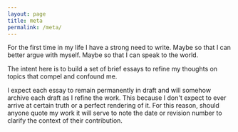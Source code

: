 ```yaml
---
layout: page
title: meta
permalink: /meta/
---
```

For the first time in my life I have a strong need to write.  Maybe so that I can better argue with myself.  Maybe so that I can speak to the world.

The intent here is to build a set of brief essays to refine my thoughts on topics that compel and confound me.  

I expect each essay to remain permanently in draft and will somehow archive each draft as I refine the work.  This because I don't expect to ever arrive at certain truth or a perfect rendering of it.  For this reason, should anyone quote my work it will serve to note the date or revision number to clarify the context of their contribution.
